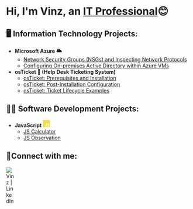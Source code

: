 <h1>Hi, I'm Vinz, an <a href="https://www.linkedin.com/in/vinz576/" target="_blank">IT Professional</a>😊</h1>

<h2>🖥 Information Technology Projects:</h2>

- <b>Microsoft Azure 🌥</b>
  - [Network Security Groups (NSGs) and Inspecting Network Protocols](https://github.com/vmp576/azure-inspecting-network-protocols)
  - [Configuring On-premises Active Directory within Azure VMs](https://github.com/vmp576/azure-active-directory)
- <b>osTicket 🦘 (Help Desk Ticketing System)</b>
  - [osTicket: Prerequisites and Installation](https://github.com/vmp576/osticket-install)
  - [osTicket: Post-Installation Configuration](https://github.com/vmp576/osticket-post-install)
  - [osTicket: Ticket Lifecycle Examples](https://github.com/vmp576/osticket-lifecycle)

<h2>👨‍💻 Software Development Projects:</h2>

- <b>JavaScript <img src="https://github.com/devicons/devicon/blob/master/icons/javascript/javascript-plain.svg" alt="JavaScript" width="20" height="20"></b>
  - [JS Calculator](https://github.com/vmp576/JSCalculator)
  - [JS Observation](https://github.com/vmp576/JSObservation)

<h2>🔗Connect with me:</h2>

[<img align="left" alt="Vinz | LinkedIn" width="22px" src="https://cdn.jsdelivr.net/npm/simple-icons@v3/icons/linkedin.svg" />][linkedin]

[linkedin]: https://www.linkedin.com/in/vinz576/
